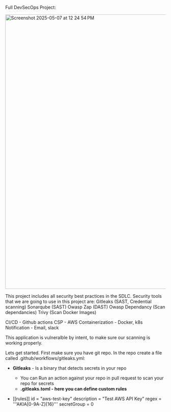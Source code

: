 Full DevSecOps Project:

<img width="861" alt="Screenshot 2025-05-07 at 12 24 54 PM" src="https://github.com/user-attachments/assets/aa00e52e-153e-4fdd-b180-1d7a029ae696" />

This project includes all security best practices in the SDLC. Security tools that we are going to use in this project are:
Gitleaks (SAST, Credential scanning)
Sonarqube (SAST)
Owasp Zap (DAST)
Owasp Dependancy (Scan dependancies)
Trivy (Scan Docker Images)

CI/CD - Github actions
CSP - AWS
Containerization - Docker, k8s
Notification - Email, slack

This application is vulneralble by intent, to make sure our scanning is working properly. 

Lets get started. First make sure you have git repo. In the repo create a file called .github/workflows/gitleaks.yml:

- **Gitleaks** - Is a binary that detects secrets in your repo
    - You can Run an action against your repo in pull request to scan your repo for secrets
    - **.gitleaks.toml - here you can define custom rules**
 
- [[rules]]
id = "aws-test-key"
description = "Test AWS API Key"
regex = '''AKIA[0-9A-Z]{16}'''
secretGroup = 0
